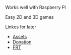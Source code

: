 Works well with Raspberry Pi

Easy 2D and 3D games

Linkes for later
- [Assets](https://godotengine.org/asset-library/asset?category=10&support[official]=1)
- [Donation](https://godotengine.org/donate/)
- [FRT](https://github.com/efornara/frt)

